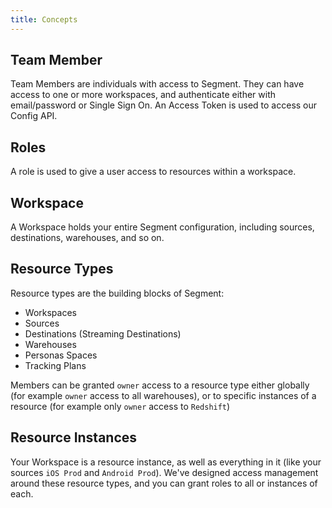 ```yaml
---
title: Concepts
---
```


## Team Member

Team Members are individuals with access to Segment.
They can have access to one or more workspaces, and authenticate either with email/password or Single Sign On.
An Access Token is used to access our Config API.

## Roles

A role is used to give a user access to resources within a workspace.

## Workspace

A Workspace holds your entire Segment configuration, including sources, destinations, warehouses, and so on.

## Resource Types

Resource types are the building blocks of Segment:

- Workspaces
- Sources
- Destinations (Streaming Destinations)
- Warehouses
- Personas Spaces
- Tracking Plans

Members can be granted `owner` access to a resource type either globally (for example `owner` access to all warehouses), or to specific instances of a resource (for example only `owner` access to `Redshift`)

## Resource Instances

Your Workspace is a resource instance, as well as everything in it (like your sources `iOS Prod` and `Android Prod`).
We've designed access management around these resource types, and you can grant roles to all or instances of each.
